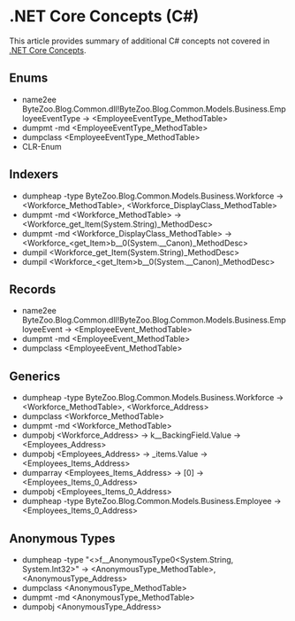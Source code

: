 # .NET Core Concepts (C#)

This article provides summary of additional C# concepts not covered in [.NET Core Concepts](./.NET%20Core%20Concepts%20(Summary).md).

## Enums

* name2ee ByteZoo.Blog.Common.dll!ByteZoo.Blog.Common.Models.Business.EmployeeEventType -> <EmployeeEventType_MethodTable>
* dumpmt -md <EmployeeEventType_MethodTable>
* dumpclass <EmployeeEventType_MethodTable>
* CLR-Enum

## Indexers

* dumpheap -type ByteZoo.Blog.Common.Models.Business.Workforce -> <Workforce_MethodTable>, <Workforce_DisplayClass_MethodTable>
* dumpmt -md <Workforce_MethodTable> -> <Workforce_get_Item(System.String)_MethodDesc>
* dumpmt -md <Workforce_DisplayClass_MethodTable> -> <Workforce_<get_Item>b__0(System.__Canon)_MethodDesc>
* dumpil <Workforce_get_Item(System.String)_MethodDesc>
* dumpil <Workforce_<get_Item>b__0(System.__Canon)_MethodDesc>

## Records

* name2ee ByteZoo.Blog.Common.dll!ByteZoo.Blog.Common.Models.Business.EmployeeEvent -> <EmployeeEvent_MethodTable>
* dumpmt -md <EmployeeEvent_MethodTable>
* dumpclass <EmployeeEvent_MethodTable>

## Generics

* dumpheap -type ByteZoo.Blog.Common.Models.Business.Workforce -> <Workforce_MethodTable>, <Workforce_Address>
* dumpclass <Workforce_MethodTable>
* dumpmt -md <Workforce_MethodTable>
* dumpobj <Workforce_Address> -> <Employees>k__BackingField.Value -> <Employees_Address>
* dumpobj <Employees_Address> -> _items.Value -> <Employees_Items_Address>
* dumparray <Employees_Items_Address> -> [0] -> <Employees_Items_0_Address>
* dumpobj <Employees_Items_0_Address>
* dumpheap -type ByteZoo.Blog.Common.Models.Business.Employee -> <Employees_Items_0_Address>

## Anonymous Types

* dumpheap -type \"<>f__AnonymousType0<System.String, System.Int32>\" -> <AnonymousType_MethodTable>, <AnonymousType_Address>
* dumpclass <AnonymousType_MethodTable>
* dumpmt -md <AnonymousType_MethodTable>
* dumpobj <AnonymousType_Address>